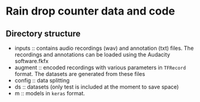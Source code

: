 # Rain drop counter data and code

## Directory structure
- inputs :: contains audio recordings (wav) and annotation (txt) files. The recordings and annotations can be loaded using the Audacity software.fkfx
- augment :: encoded recordings with various parameters in `TFRecord` format. The datasets are generated from these files
- config :: data splitting
- ds :: datasets (only test is included at the moment to save space)
- m :: models in `keras` format.


